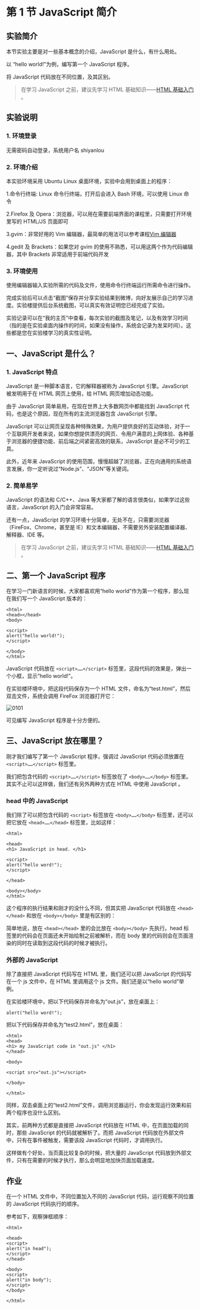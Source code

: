 # 第 1 节 JavaScript 简介

## 实验简介

本节实验主要是对一些基本概念的介绍，JavaScript 是什么，有什么用处。

以 “hello world!”为例，编写第一个 JavaScript 程序。

将 JavaScript 代码放在不同位置，及其区别。

> 在学习 JavaScript 之前，建议先学习 HTML 基础知识——[HTML 基础入门](https://www.shiyanlou.com/courses/19) 。

## 实验说明

### 1\. 环境登录

无需密码自动登录，系统用户名 shiyanlou

### 2\. 环境介绍

本实验环境采用 Ubuntu Linux 桌面环境，实验中会用到桌面上的程序：

1.命令行终端: Linux 命令行终端，打开后会进入 Bash 环境，可以使用 Linux 命令

2.Firefox 及 Opera：浏览器，可以用在需要前端界面的课程里，只需要打开环境里写的 HTML/JS 页面即可

3.gvim：非常好用的 Vim 编辑器，最简单的用法可以参考课程[Vim 编辑器](http://www.shiyanlou.com/courses/2)

4.gedit 及 Brackets：如果您对 gvim 的使用不熟悉，可以用这两个作为代码编辑器，其中 Brackets 非常适用于前端代码开发

### 3\. 环境使用

使用编辑器输入实验所需的代码及文件，使用命令行终端运行所需命令进行操作。

完成实验后可以点击“截图”保存并分享实验结果到微博，向好友展示自己的学习进度。实验楼提供后台系统截图，可以真实有效证明您已经完成了实验。

实验记录可以在“我的主页”中查看，每次实验的截图及笔记，以及有效学习时间（指的是在实验桌面内操作的时间，如果没有操作，系统会记录为发呆时间）。这些都是您在实验楼学习的真实性证明。

## 一、JavaScript 是什么？

### 1\. JavaScript 特点

JavaScript 是一种脚本语言，它的解释器被称为 JavaScript 引擎。JavaScript 被发明用于在 HTML 网页上使用，给 HTML 网页增加动态功能。

由于 JavaScript 简单易用，在现在世界上大多数网页中都能找到 JavaScript 代码，也是这个原因，现在所有的主流浏览器包含 JavaScript 引擎。

JavaScript 可以让网页呈现各种特殊效果，为用户提供良好的互动体验，对于一个互联网开发者来说，如果你想提供漂亮的网页、令用户满意的上网体验、各种基于浏览器的便捷功能、前后端之间紧密高效的联系，JavaScript 是必不可少的工具。

此外，近年来 JavaScript 的使用范围，慢慢超越了浏览器，正在向通用的系统语言发展，你一定听说过“Node.js”、“JSON”等关键词。

### 2\. 简单易学

JavaScript 的语法和 C/C++、Java 等大家都了解的语言很类似，如果学过这些语言，JavaScript 的入门会非常容易。

还有一点，JavaScript 的学习环境十分简单，无处不在，只需要浏览器（FireFox、Chrome，甚至是 IE）和文本编辑器，不需要另外安装配置编译器、解释器、IDE 等。

> 在学习 JavaScript 之前，建议先学习 HTML 基础知识——[HTML 基础入门](https://www.shiyanlou.com/courses/19) 。

## 二、第一个 JavaScript 程序

在学习一门新语言的时候，大家都喜欢用“hello world”作为第一个程序，那么现在我们写一个 JavaScript 版本的：

```
<html>
<head></head>
<body>

<script>
alert("hello world!");
</script>

</body>
</html> 
```

JavaScript 代码放在 `<script>……</script>` 标签里，这段代码的效果是，弹出一个小框，显示“hello world!”。

在实验楼环境中，把这段代码保存为一个 HTML 文件，命名为“test.html”，然后双击文件，系统会调用 FireFox 浏览器打开它：

![0101](img/0101.jpg)

可见编写 JavaScript 程序是十分方便的。

## 三、JavaScript 放在哪里？

刚才我们编写了第一个 JavaScript 程序，强调过 JavaScript 代码必须放置在 `<script>……</script>` 标签里。

我们把包含代码的 `<script>……</script>` 标签放在了 `<body>……</body>` 标签里。其实不止可以这样做，我们还有另外两种方式在 HTML 中使用 JavaScript 。

### head 中的 JavaScript

我们除了可以把包含代码的 `<script>` 标签放在 `<body>……</body>` 标签里，还可以把它放在 `<head>……</head>` 标签里，比如这样：

```
<html>

<head>
<h1> JavaScript in head. </h1>

<script>
alert("hello word!");
</script>

</head>

<body></body>
</html> 
```

这个程序的执行结果和刚才的没什么不同，但其实把 JavaScript 代码放在 `<head></head>` 和放在 `<body></body>` 里是有区别的：

简单地说，放在 `<head></head>` 里的会比放在 `<body></body>` 先执行。head 标签里的代码会在页面还未开始绘制之前被解析，而在 body 里的代码则会在页面渲染的同时在读取到这段代码的时候才被执行。

### 外部的 JavaScript

除了直接把 JavaScript 代码写在 HTML 里，我们还可以把 JavaScript 的代码写在一个 js 文件中，在 HTML 里调用这个 js 文件。我们还是以“hello world”举例。

在实验楼环境中，把以下代码保存并命名为“out.js”，放在桌面上：

```
alert("hello word!"); 
```

把以下代码保存并命名为“test2.html”，放在桌面：

```
<html>
<head>
<h1> my JavaScript code in "out.js" </h1>
</head>

<body>

<script src="out.js"></script>

</body>

</html> 
```

同样，双击桌面上的“test2.html”文件，调用浏览器运行，你会发现运行效果和前两个程序也没什么区别。

其实，前两种方式都是直接把 JavaScript 代码放在 HTML 中，在页面加载的同时，那些 JavaScript 的代码就被解析了。而把 JavaScript 代码放在外部文件中，只有在事件被触发，需要该段 JavaScript 代码时，才调用执行。

这样做有个好处，当页面比较复杂的时候，把大量的 JavaScript 代码放到外部文件，只有在需要的时候才执行，那么会明显地加快页面加载速度。

## 作业

在一个 HTML 文件中，不同位置加入不同的 JavaScript 代码，运行观察不同位置的 JavaScript 代码执行的顺序。

参考如下，观察弹框顺序：

```
<html>

<head>
<script>
alert("in head");
</script>
</head>

<body>
<script>
alert("in body");
</script>
</body>

</html> 
```